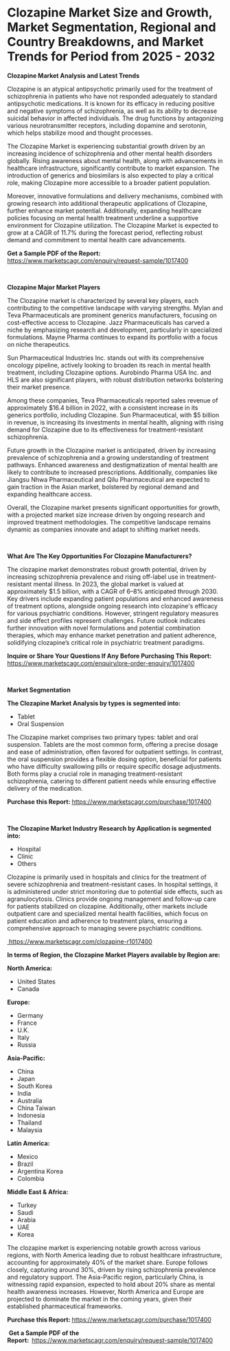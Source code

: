 <p><h1>Clozapine Market Size and Growth, Market Segmentation, Regional and Country Breakdowns, and Market Trends for Period from 2025 -  2032</h1></p><p><strong>Clozapine Market Analysis and Latest Trends</strong></p>
<p><p>Clozapine is an atypical antipsychotic primarily used for the treatment of schizophrenia in patients who have not responded adequately to standard antipsychotic medications. It is known for its efficacy in reducing positive and negative symptoms of schizophrenia, as well as its ability to decrease suicidal behavior in affected individuals. The drug functions by antagonizing various neurotransmitter receptors, including dopamine and serotonin, which helps stabilize mood and thought processes.</p><p>The Clozapine Market is experiencing substantial growth driven by an increasing incidence of schizophrenia and other mental health disorders globally. Rising awareness about mental health, along with advancements in healthcare infrastructure, significantly contribute to market expansion. The introduction of generics and biosimilars is also expected to play a critical role, making Clozapine more accessible to a broader patient population.</p><p>Moreover, innovative formulations and delivery mechanisms, combined with growing research into additional therapeutic applications of Clozapine, further enhance market potential. Additionally, expanding healthcare policies focusing on mental health treatment underline a supportive environment for Clozapine utilization. The Clozapine Market is expected to grow at a CAGR of 11.7% during the forecast period, reflecting robust demand and commitment to mental health care advancements.</p></p>
<p><strong>Get a Sample PDF of the Report:&nbsp;</strong> <a href="https://www.marketscagr.com/enquiry/request-sample/1017400?utm_campaign=3606&utm_medium=2&utm_source=Github&utm_content=ia&utm_term=19042025&utm_id=clozapine">https://www.marketscagr.com/enquiry/request-sample/1017400</a></p>
<p>&nbsp;</p>
<p><strong>Clozapine Major Market Players</strong></p>
<p><p>The Clozapine market is characterized by several key players, each contributing to the competitive landscape with varying strengths. Mylan and Teva Pharmaceuticals are prominent generics manufacturers, focusing on cost-effective access to Clozapine. Jazz Pharmaceuticals has carved a niche by emphasizing research and development, particularly in specialized formulations. Mayne Pharma continues to expand its portfolio with a focus on niche therapeutics.</p><p>Sun Pharmaceutical Industries Inc. stands out with its comprehensive oncology pipeline, actively looking to broaden its reach in mental health treatment, including Clozapine options. Aurobindo Pharma USA Inc. and HLS are also significant players, with robust distribution networks bolstering their market presence.</p><p>Among these companies, Teva Pharmaceuticals reported sales revenue of approximately $16.4 billion in 2022, with a consistent increase in its generics portfolio, including Clozapine. Sun Pharmaceutical, with $5 billion in revenue, is increasing its investments in mental health, aligning with rising demand for Clozapine due to its effectiveness for treatment-resistant schizophrenia.</p><p>Future growth in the Clozapine market is anticipated, driven by increasing prevalence of schizophrenia and a growing understanding of treatment pathways. Enhanced awareness and destigmatization of mental health are likely to contribute to increased prescriptions. Additionally, companies like Jiangsu Nhwa Pharmaceutical and Qilu Pharmaceutical are expected to gain traction in the Asian market, bolstered by regional demand and expanding healthcare access.</p><p>Overall, the Clozapine market presents significant opportunities for growth, with a projected market size increase driven by ongoing research and improved treatment methodologies. The competitive landscape remains dynamic as companies innovate and adapt to shifting market needs.</p></p>
<p>&nbsp;</p>
<p><strong>What Are The Key Opportunities For Clozapine Manufacturers?</strong></p>
<p><p>The clozapine market demonstrates robust growth potential, driven by increasing schizophrenia prevalence and rising off-label use in treatment-resistant mental illness. In 2023, the global market is valued at approximately $1.5 billion, with a CAGR of 6–8% anticipated through 2030. Key drivers include expanding patient populations and enhanced awareness of treatment options, alongside ongoing research into clozapine's efficacy for various psychiatric conditions. However, stringent regulatory measures and side effect profiles represent challenges. Future outlook indicates further innovation with novel formulations and potential combination therapies, which may enhance market penetration and patient adherence, solidifying clozapine’s critical role in psychiatric treatment paradigms.</p></p>
<p><strong>Inquire or Share Your Questions If Any Before Purchasing This Report:</strong> <a href="https://www.marketscagr.com/enquiry/pre-order-enquiry/1017400?utm_campaign=3606&utm_medium=2&utm_source=Github&utm_content=ia&utm_term=19042025&utm_id=clozapine">https://www.marketscagr.com/enquiry/pre-order-enquiry/1017400</a></p>
<p>&nbsp;</p>
<p><strong>Market Segmentation</strong></p>
<p><strong>The Clozapine Market Analysis by types is segmented into:</strong></p>
<p><ul><li>Tablet</li><li>Oral Suspension</li></ul></p>
<p><p>The Clozapine market comprises two primary types: tablet and oral suspension. Tablets are the most common form, offering a precise dosage and ease of administration, often favored for outpatient settings. In contrast, the oral suspension provides a flexible dosing option, beneficial for patients who have difficulty swallowing pills or require specific dosage adjustments. Both forms play a crucial role in managing treatment-resistant schizophrenia, catering to different patient needs while ensuring effective delivery of the medication.</p></p>
<p><strong>Purchase this Report:&nbsp;</strong><a href="https://www.marketscagr.com/purchase/1017400?utm_campaign=3606&utm_medium=2&utm_source=Github&utm_content=ia&utm_term=19042025&utm_id=clozapine">https://www.marketscagr.com/purchase/1017400</a></p>
<p>&nbsp;</p>
<p><strong>The Clozapine Market Industry Research by Application is segmented into:</strong></p>
<p><ul><li>Hospital</li><li>Clinic</li><li>Others</li></ul></p>
<p><p>Clozapine is primarily used in hospitals and clinics for the treatment of severe schizophrenia and treatment-resistant cases. In hospital settings, it is administered under strict monitoring due to potential side effects, such as agranulocytosis. Clinics provide ongoing management and follow-up care for patients stabilized on clozapine. Additionally, other markets include outpatient care and specialized mental health facilities, which focus on patient education and adherence to treatment plans, ensuring a comprehensive approach to managing severe psychiatric conditions.</p></p>
<p><a href="https://www.marketscagr.com/clozapine-r1017400?utm_campaign=3606&utm_medium=2&utm_source=Github&utm_content=ia&utm_term=19042025&utm_id=clozapine">&nbsp;https://www.marketscagr.com/clozapine-r1017400</a></p>
<p><strong>In terms of Region, the Clozapine Market Players available by Region are:</strong></p>
<p>
    <p> <strong> North America: </strong>
        <ul>
            <li>United States</li>
            <li>Canada</li>
        </ul>
        </p> 
    <p> <strong> Europe: </strong>
        <ul>
            <li>Germany</li>
            <li>France</li>
            <li>U.K.</li>
            <li>Italy</li>
            <li>Russia</li>
        </ul>
        </p> 
    <p> <strong> Asia-Pacific: </strong>
        <ul>
            <li>China</li>
            <li>Japan</li>
            <li>South Korea</li>
            <li>India</li>
            <li>Australia</li>
            <li>China Taiwan</li>
            <li>Indonesia</li>
            <li>Thailand</li>
            <li>Malaysia</li>
        </ul>
        </p> 
    <p> <strong> Latin America: </strong>
        <ul>
            <li>Mexico</li>
            <li>Brazil</li>
            <li>Argentina Korea</li>
            <li>Colombia</li>
        </ul>
        </p> 
    <p> <strong> Middle East & Africa: </strong>
        <ul>
            <li>Turkey</li>
            <li>Saudi</li>
            <li>Arabia</li>
            <li>UAE</li>
            <li>Korea</li>
        </ul>
    </p>
    </p>
<p><p>The clozapine market is experiencing notable growth across various regions, with North America leading due to robust healthcare infrastructure, accounting for approximately 40% of the market share. Europe follows closely, capturing around 30%, driven by rising schizophrenia prevalence and regulatory support. The Asia-Pacific region, particularly China, is witnessing rapid expansion, expected to hold about 20% share as mental health awareness increases. However, North America and Europe are projected to dominate the market in the coming years, given their established pharmaceutical frameworks.</p></p>
<p><strong>Purchase this Report: </strong><a href="https://www.marketscagr.com/purchase/1017400?utm_campaign=3606&utm_medium=2&utm_source=Github&utm_content=ia&utm_term=19042025&utm_id=clozapine">https://www.marketscagr.com/purchase/1017400</a></p>
<p>&nbsp;<strong>Get a Sample PDF of the Report:&nbsp;&nbsp;</strong><a href="https://www.marketscagr.com/enquiry/request-sample/1017400?utm_campaign=3606&utm_medium=2&utm_source=Github&utm_content=ia&utm_term=19042025&utm_id=clozapine">https://www.marketscagr.com/enquiry/request-sample/1017400</a></p>
<p><strong></strong></p>
<p><p></p><p></p><p></p></p>